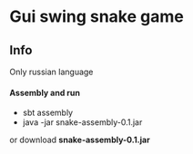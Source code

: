 # Gui swing snake game

## Info
Only russian language

#### Assembly and run
* sbt assembly
* java -jar snake-assembly-0.1.jar

or download **snake-assembly-0.1.jar**

